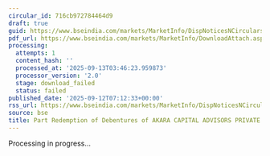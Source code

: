 ```yaml
---
circular_id: 716cb972784464d9
draft: true
guid: https://www.bseindia.com/markets/MarketInfo/DispNoticesNCirculars.aspx?Noticeid={790CD78C-4682-49D0-B552-8948A58E00B1}&noticeno=20250912-11&dt=09/12/2025&icount=11&totcount=103&flag=0
pdf_url: https://www.bseindia.com/markets/MarketInfo/DownloadAttach.aspx?id=20250912-11&attachedId=
processing:
  attempts: 1
  content_hash: ''
  processed_at: '2025-09-13T03:46:23.959873'
  processor_version: '2.0'
  stage: download_failed
  status: failed
published_date: '2025-09-12T07:12:33+00:00'
rss_url: https://www.bseindia.com/markets/MarketInfo/DispNoticesNCirculars.aspx?Noticeid={790CD78C-4682-49D0-B552-8948A58E00B1}&noticeno=20250912-11&dt=09/12/2025&icount=11&totcount=103&flag=0
source: bse
title: Part Redemption of Debentures of AKARA CAPITAL ADVISORS PRIVATE LIMITED
---
```


Processing in progress...